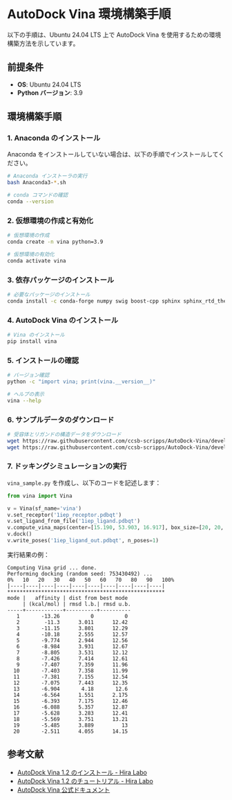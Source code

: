 # AutoDock Vina 環境構築手順

以下の手順は、Ubuntu 24.04 LTS 上で AutoDock Vina を使用するための環境構築方法を示しています。

## 前提条件

* **OS**: Ubuntu 24.04 LTS
* **Python バージョン**: 3.9

## 環境構築手順

### 1. Anaconda のインストール

Anaconda をインストールしていない場合は、以下の手順でインストールしてください。

```bash
# Anaconda インストーラの実行
bash Anaconda3-*.sh

# conda コマンドの確認
conda --version
```

### 2. 仮想環境の作成と有効化

```bash
# 仮想環境の作成
conda create -n vina python=3.9

# 仮想環境の有効化
conda activate vina
```

### 3. 依存パッケージのインストール

```bash
# 必要なパッケージのインストール
conda install -c conda-forge numpy swig boost-cpp sphinx sphinx_rtd_theme
```

### 4. AutoDock Vina のインストール

```bash
# Vina のインストール
pip install vina
```

### 5. インストールの確認

```bash
# バージョン確認
python -c "import vina; print(vina.__version__)"

# ヘルプの表示
vina --help
```

### 6. サンプルデータのダウンロード

```bash
# 受容体とリガンドの構造データをダウンロード
wget https://raw.githubusercontent.com/ccsb-scripps/AutoDock-Vina/develop/example/python_scripting/1iep_receptor.pdbqt
wget https://raw.githubusercontent.com/ccsb-scripps/AutoDock-Vina/develop/example/python_scripting/1iep_ligand.pdbqt
```

### 7. ドッキングシミュレーションの実行

`vina_sample.py` を作成し、以下のコードを記述します：

```python
from vina import Vina

v = Vina(sf_name='vina')
v.set_receptor('1iep_receptor.pdbqt')
v.set_ligand_from_file('1iep_ligand.pdbqt')
v.compute_vina_maps(center=[15.190, 53.903, 16.917], box_size=[20, 20, 20])
v.dock()
v.write_poses('1iep_ligand_out.pdbqt', n_poses=1)
```

実行結果の例：

```
Computing Vina grid ... done.
Performing docking (random seed: 753430492) ... 
0%   10   20   30   40   50   60   70   80   90   100%
|----|----|----|----|----|----|----|----|----|----|
***************************************************
mode |   affinity | dist from best mode
     | (kcal/mol) | rmsd l.b.| rmsd u.b.
-----+------------+----------+----------
   1       -13.26          0          0
   2        -11.3      3.011      12.42
   3       -11.15      3.801      12.29
   4       -10.18      2.555      12.57
   5       -9.774      2.944      12.56
   6       -8.984      3.931      12.67
   7       -8.805      3.531      12.12
   8       -7.426      7.414      12.61
   9       -7.407      7.359      11.96
  10       -7.403      7.358      11.99
  11       -7.381      7.155      12.54
  12       -7.075      7.443      12.35
  13       -6.904       4.18       12.6
  14       -6.564      1.551      2.175
  15       -6.393      7.175      12.46
  16       -6.088      5.357      12.87
  17       -5.628      3.283      12.41
  18       -5.569      3.751      13.21
  19       -5.485      3.889         13
  20       -2.511      4.055      14.15
```

## 参考文献

* [AutoDock Vina 1.2 のインストール - Hira Labo](リンク)
* [AutoDock Vina 1.2 のチュートリアル - Hira Labo](リンク)
* [AutoDock Vina 公式ドキュメント](リンク)